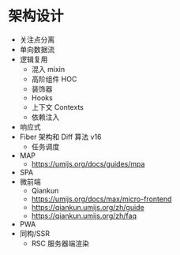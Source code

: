 # 架构设计

- 关注点分离
- 单向数据流
- 逻辑复用
  - 混入 mixin
  - 高阶组件 HOC
  - 装饰器
  - Hooks
  - 上下文 Contexts
  - 依赖注入
- 响应式
- Fiber 架构和 Diff 算法 v16
  - 任务调度
- MAP
  - https://umijs.org/docs/guides/mpa
- SPA
- 微前端
  - Qiankun
  - https://umijs.org/docs/max/micro-frontend
  - https://qiankun.umijs.org/zh/guide
  - https://qiankun.umijs.org/zh/faq
- PWA
- 同构/SSR
  - RSC 服务器端渲染